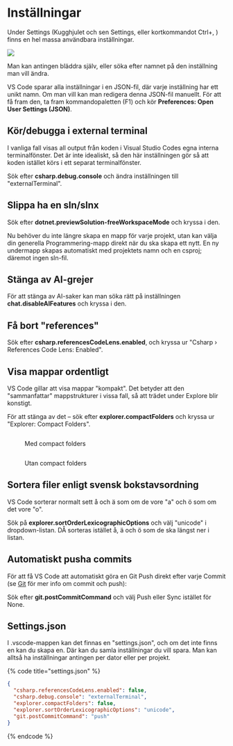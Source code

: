 # Inställningar

Under Settings (Kugghjulet och sen Settings, eller kortkommandot Ctrl+, ) finns en hel massa användbara inställningar.

![](<../../.gitbook/assets/image (3) (2).png>)

Man kan antingen bläddra själv, eller söka efter namnet på den inställning man vill ändra.

VS Code sparar alla inställningar i en JSON-fil, där varje inställning har ett unikt namn. Om man vill kan man redigera denna JSON-fil manuellt. För att få fram den, ta fram kommandopaletten (F1) och kör **Preferences: Open User Settings (JSON)**.

## Kör/debugga i external terminal

I vanliga fall visas all output från koden i Visual Studio Codes egna interna terminalfönster. Det är inte idealiskt, så den här inställningen gör så att koden istället körs i ett separat terminalfönster.

Sök efter **csharp.debug.console** och ändra inställningen till "externalTerminal".

## Slippa ha en sln/slnx

Sök efter **dotnet.previewSolution-freeWorkspaceMode** och kryssa i den.

Nu behöver du inte längre skapa en mapp för varje projekt, utan kan välja din generella Programmering-mapp direkt när du ska skapa ett nytt. En ny undermapp skapas automatiskt med projektets namn och en csproj; däremot ingen sln-fil.

## Stänga av AI-grejer

För att stänga av AI-saker kan man söka rätt på inställningen **chat.disableAIFeatures** och kryssa i den.

## Få bort "references"

Sök efter **csharp.referencesCodeLens.enabled**, och kryssa ur "Csharp › References Code Lens: Enabled".

## Visa mappar ordentligt

VS Code gillar att visa mappar "kompakt". Det betyder att den "sammanfattar" mappstrukturer i vissa fall, så att trädet under Explore blir konstigt.

För att stänga av det – sök efter **explorer.compactFolders** och kryssa ur "Explorer: Compact Folders".

<figure><img src="../../.gitbook/assets/image (26).png" alt=""><figcaption><p>Med compact folders</p></figcaption></figure>

<figure><img src="../../.gitbook/assets/image (27).png" alt=""><figcaption><p>Utan compact folders</p></figcaption></figure>

## Sortera filer enligt svensk bokstavsordning

VS Code sorterar normalt sett å och ä som om de vore "a" och ö som om det vore "o".

Sök på **explorer.sortOrderLexicographicOptions** och välj "unicode" i dropdown-listan. DÅ sorteras istället å, ä och ö som de ska längst ner i listan.

## Automatiskt pusha commits

För att få VS Code att automatiskt göra en Git Push direkt efter varje Commit (se [Git](../git-and-github/) för mer info om commit och push):

Sök efter **git.postCommitCommand** och välj Push eller Sync istället för None.

## Settings.json

I .vscode-mappen kan det finnas en "settings.json", och om det inte finns en kan du skapa en. Där kan du samla inställningar du vill spara. Man kan alltså ha inställningar antingen per dator eller per projekt.

{% code title="settings.json" %}
```json
{
  "csharp.referencesCodeLens.enabled": false,
  "csharp.debug.console": "externalTerminal",
  "explorer.compactFolders": false,
  "explorer.sortOrderLexicographicOptions": "unicode",
  "git.postCommitCommand": "push"
}
```
{% endcode %}
